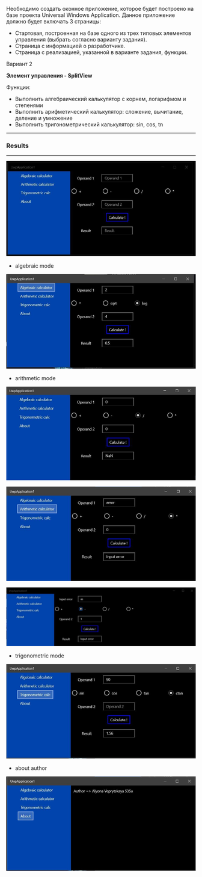 Необходимо создать оконное приложение, которое будет построено на базе проекта Universal Windows Application. Данное приложение должно будет включать 3 страницы:

-	Стартовая, построенная на базе одного из трех типовых элементов управления (выбрать согласно варианту задания).
-	Страница с информацией о разработчике.
-	Страница с реализацией, указанной в варианте задания, функции.

Вариант 2

**Элемент управления - SplitView**

Функции:
- Выполнить алгебраический калькулятор с корнем, логарифмом и степенями
- Выполнить арифметический калькулятор: сложение, вычитание, деление и умножение
- Выполнить тригонометрический калькулятор: sin, cos, tn

---

### **Results**

---

![](img/1.jpg)

- algebraic mode

![](img/2.jpg)

- arithmetic mode

![](img/3.jpg)

![](img/4.jpg)

![](img/7.jpg)

- trigonometric mode

![](img/5.jpg)

- about author

![](img/6.jpg)



